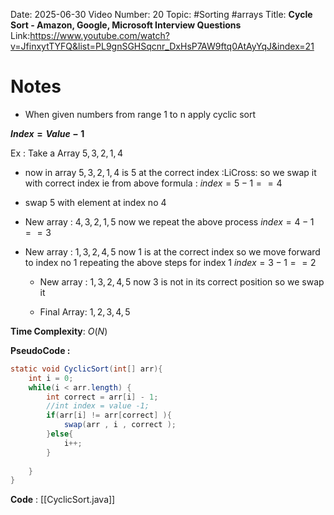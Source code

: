  Date: 2025-06-30
Video Number: 20
Topic: #Sorting #arrays 
Title: **Cycle Sort - Amazon, Google, Microsoft Interview Questions**
Link:https://www.youtube.com/watch?v=JfinxytTYFQ&list=PL9gnSGHSqcnr_DxHsP7AW9ftq0AtAyYqJ&index=21
# Notes

- When given numbers from range 1 to n apply cyclic sort

**$Index = Value -1$**

Ex : Take a Array $5,3,2,1,4$

- now in array $5,3,2,1,4$ is 5 at the correct index :LiCross:  so we swap  it with correct index ie from above formula : $index = 5-1 == 4$
- swap 5 with element at index no 4

- New array : $4,3,2,1,5$
  now we repeat the above process $index = 4-1 == 3$

- New array : $1,3,2,4,5$
  now 1 is at the correct index so we move forward to index no 1
  repeating the above steps for index 1 
  $index = 3-1 == 2$
  
  - New array : $1,3,2,4,5$
    now 3 is not  in its correct position  so we swap it 
    
  - Final Array: $1,2,3,4,5$

**Time Complexity**: $O(N)$

**PseudoCode :**
```java
static void CyclicSort(int[] arr){  
    int i = 0;  
    while(i < arr.length) {  
        int correct = arr[i] - 1;  
        //int index = value -1;  
        if(arr[i] != arr[correct] ){  
            swap(arr , i , correct );  
        }else{  
            i++;  
        }  
  
    }  
}
```
 

**Code** : [[CyclicSort.java]]

